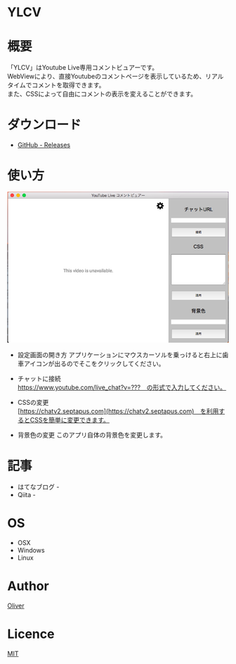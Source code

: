 # YLCV 

# 概要
「YLCV」はYoutube Live専用コメントビュアーです。  
WebViewにより、直接Youtubeのコメントページを表示しているため、リアルタイムでコメントを取得できます。  
また、CSSによって自由にコメントの表示を変えることができます。  

# ダウンロード
  - [GitHub - Releases](https://github.com/minakawa-daiki/YLCV/releases/tag/v0.1.0)

# 使い方
![madoka_player](./image/YLCV_main.png)

  - 設定画面の開き方
    アプリケーションにマウスカーソルを乗っけると右上に歯車アイコンが出るのでそこをクリックしてください。

  - チャットに接続  
    https://www.youtube.com/live_chat?v=???　の形式で入力してください。
    
  - CSSの変更  
    [https://chatv2.septapus.com](https://chatv2.septapus.com)　を利用するとCSSを簡単に変更できます。
    
  - 背景色の変更
    このアプリ自体の背景色を変更します。

# 記事
  - はてなブログ -  
  - Qiita - 

# OS
  - OSX
  - Windows
  - Linux

# Author
[Oliver](https://minakawadaiki.com)

# Licence
[MIT](./LICENSE)


